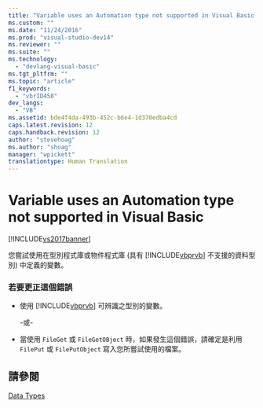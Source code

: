 ```yaml
---
title: "Variable uses an Automation type not supported in Visual Basic | Microsoft Docs"
ms.custom: ""
ms.date: "11/24/2016"
ms.prod: "visual-studio-dev14"
ms.reviewer: ""
ms.suite: ""
ms.technology: 
  - "devlang-visual-basic"
ms.tgt_pltfrm: ""
ms.topic: "article"
f1_keywords: 
  - "vbrID458"
dev_langs: 
  - "VB"
ms.assetid: bde4f4da-493b-452c-b6e4-1d370edba4cd
caps.latest.revision: 12
caps.handback.revision: 12
author: "stevehoag"
ms.author: "shoag"
manager: "wpickett"
translationtype: Human Translation
---
```

# Variable uses an Automation type not supported in Visual Basic
[!INCLUDE[vs2017banner](../../../csharp/includes/vs2017banner.md)]

您嘗試使用在型別程式庫或物件程式庫 \(具有 [!INCLUDE[vbprvb](../../../csharp/programming-guide/concepts/linq/includes/vbprvb_md.md)] 不支援的資料型別\) 中定義的變數。  
  
### 若要更正這個錯誤  
  
-   使用 [!INCLUDE[vbprvb](../../../csharp/programming-guide/concepts/linq/includes/vbprvb_md.md)] 可辨識之型別的變數。  
  
     \-或\-  
  
-   當使用 `FileGet` 或 `FileGetOBject` 時，如果發生這個錯誤，請確定是利用 `FilePut` 或 `FilePutObject` 寫入您所嘗試使用的檔案。  
  
## 請參閱  
 [Data Types](../../../visual-basic/language-reference/data-types/data-type-summary.md)